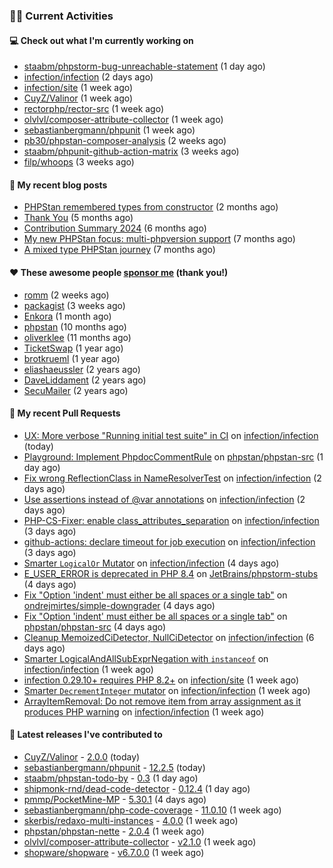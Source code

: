 ### 👨‍💻 Current Activities


#### 💻 Check out what I'm currently working on

- [staabm/phpstorm-bug-unreachable-statement](https://github.com/staabm/phpstorm-bug-unreachable-statement) (1 day ago)
- [infection/infection](https://github.com/infection/infection) (2 days ago)
- [infection/site](https://github.com/infection/site) (1 week ago)
- [CuyZ/Valinor](https://github.com/CuyZ/Valinor) (1 week ago)
- [rectorphp/rector-src](https://github.com/rectorphp/rector-src) (1 week ago)
- [olvlvl/composer-attribute-collector](https://github.com/olvlvl/composer-attribute-collector) (1 week ago)
- [sebastianbergmann/phpunit](https://github.com/sebastianbergmann/phpunit) (1 week ago)
- [pb30/phpstan-composer-analysis](https://github.com/pb30/phpstan-composer-analysis) (2 weeks ago)
- [staabm/phpunit-github-action-matrix](https://github.com/staabm/phpunit-github-action-matrix) (3 weeks ago)
- [filp/whoops](https://github.com/filp/whoops) (3 weeks ago)


#### 📜 My recent blog posts

- [PHPStan remembered types from constructor](https://staabm.github.io/2025/04/15/phpstan-remember-constructor-types.html) (2 months ago)
- [Thank You](https://staabm.github.io/2025/01/24/thank-you.html) (5 months ago)
- [Contribution Summary 2024](https://staabm.github.io/2024/12/11/contribution-summary-2024.html) (6 months ago)
- [My new PHPStan focus: multi-phpversion support](https://staabm.github.io/2024/11/28/phpstan-php-version-in-scope.html) (7 months ago)
- [A mixed type PHPStan journey](https://staabm.github.io/2024/11/26/phpstan-mixed-types.html) (7 months ago)


#### ❤️ These awesome people [sponsor me](https://github.com/sponsors/staabm) (thank you!)

- [romm](https://github.com/romm) (2 weeks ago)
- [packagist](https://github.com/packagist) (3 weeks ago)
- [Enkora](https://github.com/Enkora) (1 month ago)
- [phpstan](https://github.com/phpstan) (10 months ago)
- [oliverklee](https://github.com/oliverklee) (11 months ago)
- [TicketSwap](https://github.com/TicketSwap) (1 year ago)
- [brotkrueml](https://github.com/brotkrueml) (1 year ago)
- [eliashaeussler](https://github.com/eliashaeussler) (2 years ago)
- [DaveLiddament](https://github.com/DaveLiddament) (2 years ago)
- [SecuMailer](https://github.com/SecuMailer) (2 years ago)


#### 🔨 My recent Pull Requests

- [UX: More verbose &#34;Running initial test suite&#34; in CI](https://github.com/infection/infection/pull/2255) on [infection/infection](https://github.com/infection/infection) (today)
- [Playground: Implement PhpdocCommentRule](https://github.com/phpstan/phpstan-src/pull/4074) on [phpstan/phpstan-src](https://github.com/phpstan/phpstan-src) (1 day ago)
- [Fix wrong ReflectionClass in NameResolverTest](https://github.com/infection/infection/pull/2250) on [infection/infection](https://github.com/infection/infection) (2 days ago)
- [Use assertions instead of @var annotations](https://github.com/infection/infection/pull/2249) on [infection/infection](https://github.com/infection/infection) (2 days ago)
- [PHP-CS-Fixer: enable class_attributes_separation](https://github.com/infection/infection/pull/2245) on [infection/infection](https://github.com/infection/infection) (3 days ago)
- [github-actions: declare timeout for job execution](https://github.com/infection/infection/pull/2244) on [infection/infection](https://github.com/infection/infection) (3 days ago)
- [Smarter `LogicalOr` Mutator](https://github.com/infection/infection/pull/2243) on [infection/infection](https://github.com/infection/infection) (4 days ago)
- [E_USER_ERROR is deprecated in PHP 8.4](https://github.com/JetBrains/phpstorm-stubs/pull/1754) on [JetBrains/phpstorm-stubs](https://github.com/JetBrains/phpstorm-stubs) (4 days ago)
- [Fix &#34;Option &#39;indent&#39; must either be all spaces or a single tab&#34;](https://github.com/ondrejmirtes/simple-downgrader/pull/9) on [ondrejmirtes/simple-downgrader](https://github.com/ondrejmirtes/simple-downgrader) (4 days ago)
- [Fix &#34;Option &#39;indent&#39; must either be all spaces or a single tab&#34;](https://github.com/phpstan/phpstan-src/pull/4070) on [phpstan/phpstan-src](https://github.com/phpstan/phpstan-src) (4 days ago)
- [Cleanup MemoizedCiDetector, NullCiDetector](https://github.com/infection/infection/pull/2242) on [infection/infection](https://github.com/infection/infection) (6 days ago)
- [Smarter LogicalAndAllSubExprNegation with `instanceof`](https://github.com/infection/infection/pull/2241) on [infection/infection](https://github.com/infection/infection) (1 week ago)
- [infection 0.29.10&#43; requires PHP 8.2&#43;](https://github.com/infection/site/pull/273) on [infection/site](https://github.com/infection/site) (1 week ago)
- [Smarter `DecrementInteger` mutator](https://github.com/infection/infection/pull/2238) on [infection/infection](https://github.com/infection/infection) (1 week ago)
- [ArrayItemRemoval: Do not remove item from array assignment as it produces PHP warning](https://github.com/infection/infection/pull/2236) on [infection/infection](https://github.com/infection/infection) (1 week ago)


#### 🔭 Latest releases I've contributed to

- [CuyZ/Valinor](https://github.com/CuyZ/Valinor) - [2.0.0](https://github.com/CuyZ/Valinor/releases/tag/2.0.0) (today)
- [sebastianbergmann/phpunit](https://github.com/sebastianbergmann/phpunit) - [12.2.5](https://github.com/sebastianbergmann/phpunit/releases/tag/12.2.5) (today)
- [staabm/phpstan-todo-by](https://github.com/staabm/phpstan-todo-by) - [0.3](https://github.com/staabm/phpstan-todo-by/releases/tag/0.3) (1 day ago)
- [shipmonk-rnd/dead-code-detector](https://github.com/shipmonk-rnd/dead-code-detector) - [0.12.4](https://github.com/shipmonk-rnd/dead-code-detector/releases/tag/0.12.4) (1 day ago)
- [pmmp/PocketMine-MP](https://github.com/pmmp/PocketMine-MP) - [5.30.1](https://github.com/pmmp/PocketMine-MP/releases/tag/5.30.1) (4 days ago)
- [sebastianbergmann/php-code-coverage](https://github.com/sebastianbergmann/php-code-coverage) - [11.0.10](https://github.com/sebastianbergmann/php-code-coverage/releases/tag/11.0.10) (1 week ago)
- [skerbis/redaxo-multi-instances](https://github.com/skerbis/redaxo-multi-instances) - [4.0.0](https://github.com/skerbis/redaxo-multi-instances/releases/tag/4.0.0) (1 week ago)
- [phpstan/phpstan-nette](https://github.com/phpstan/phpstan-nette) - [2.0.4](https://github.com/phpstan/phpstan-nette/releases/tag/2.0.4) (1 week ago)
- [olvlvl/composer-attribute-collector](https://github.com/olvlvl/composer-attribute-collector) - [v2.1.0](https://github.com/olvlvl/composer-attribute-collector/releases/tag/v2.1.0) (1 week ago)
- [shopware/shopware](https://github.com/shopware/shopware) - [v6.7.0.0](https://github.com/shopware/shopware/releases/tag/v6.7.0.0) (1 week ago)

